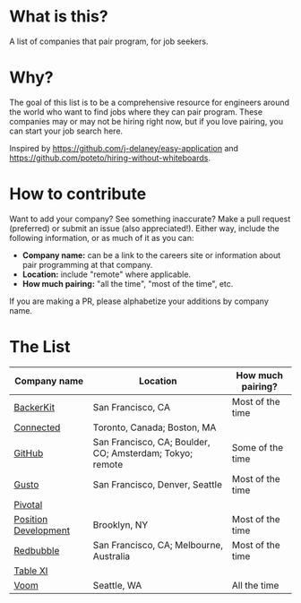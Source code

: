 # What is this?

A list of companies that pair program, for job seekers.

# Why?

The goal of this list is to be a comprehensive resource for engineers around the world who want to find jobs where they can pair program. These companies may or may not be hiring right now, but if you love pairing, you can start your job search here.

Inspired by https://github.com/j-delaney/easy-application and https://github.com/poteto/hiring-without-whiteboards.

# How to contribute

Want to add your company? See something inaccurate? Make a pull request (preferred) or submit an issue (also appreciated!). Either way, include the following information, or as much of it as you can:

- **Company name:** can be a link to the careers site or information about pair programming at that company.
- **Location:** include "remote" where applicable.
- **How much pairing:** "all the time", "most of the time", etc.

If you are making a PR, please alphabetize your additions by company name.

# The List
|Company name|Location|How much pairing?|
|---|---|---|
|[BackerKit](https://www.keyvalues.com/backerkit)|San Francisco, CA|Most of the time|
|[Connected](https://www.keyvalues.com/connected)|Toronto, Canada; Boston, MA||
|[GitHub](https://www.keyvalues.com/github)|San Francisco, CA; Boulder, CO; Amsterdam; Tokyo; remote|Some of the time|
|[Gusto](https://www.keyvalues.com/gusto)|San Francisco, Denver, Seattle|Most of the time|
|[Pivotal](https://pivotal.io/careers)|||
|[Position Development](https://www.keyvalues.com/position-development)|Brooklyn, NY|Most of the time|
|[Redbubble](https://www.keyvalues.com/redbubble)|San Francisco, CA; Melbourne, Australia|Most of the time|
|[Table XI](https://www.tablexi.com/careers)|||
|[Voom](https://www.keyvalues.com/voom)|Seattle, WA|All the time|
